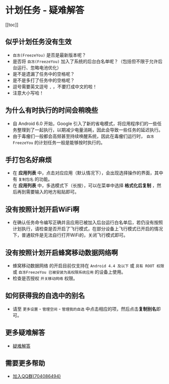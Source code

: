 # 计划任务 - 疑难解答
[[toc]]

## 似乎计划任务没有生效
* `自冻(FreezeYou)` 是否是最新版本呢？
* 是否将 `自冻(FreezeYou)` 加入了系统的后台白名单呢？（包括但不限于允许后台运行、忽略电池优化）
* 是不是遗漏了任务中的空格呢？
* 是不是多打了任务中的空格呢？
* 逗号需要英文逗号 `,` ，不要打成中文的啦！
* 注意大小写哈！

## 为什么有时执行的时间会稍晚些
* 自 Android 6.0 开始，Google 引入了新的省电模式，将应用程序们的一些任务整理到了一起执行，以期减少电量消耗，因此会导致一些任务的延迟执行。
* 由于毒瘤们一般都会高频甚至持续唤醒系统，因此在毒瘤们运行时， `自冻FreezeYou` 的计划任务一般是能够按时执行的。

## 手打包名好麻烦
* 在 **应用列表** 中，点击对应应用（默认情况下），会出现选择操作的界面，其中有 `复制包名` 的功能。
* 在 __应用列表__ 中，多选模式下（长按），可以在菜单中选择 **格式化后复制** ，然后再到需要输入的地方粘贴即可。<Badge text="6.7+" type="tip" vertical="top"/>

## 没有按照计划开启WiFi啊
* 在确认任务命令编写正确并且应用已被加入后台运行白名单后，若仍没有按照计划执行，请检查是否开启了飞行模式，在部分设备上飞行模式已开启的情况下，普通软件是无法自行打开WiFi的，关闭飞行模式即可。

## 没有按照计划开启蜂窝移动数据网络啊
* 蜂窝移动数据网络 的开启目前仅支持在 `Android 4.4 及以下` 或 `具有 ROOT 权限` 或 `自冻FreezeYou 已被安装为高权限系统应用` 的设备上使用。
* 检查是否授权 `开关移动网络` 权限。

## 如何获得我的自选中的别名
* 请至 `更多设置` - `管理空间` - `管理我的自选` 中点击相应的项，然后点击**复制别名**即可。

## 更多疑难解答
* [疑难解答](../faq/)

## 需要更多帮助
- [加入QQ群(704086494)](https://jq.qq.com/?_wv=1027&k=5RJffet)

